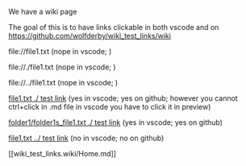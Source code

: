 We have a wiki page

The goal of this is to have links clickable in both vscode and on https://github.com/wolfderby/wiki_test_links/wiki

file://file1.txt (nope in vscode; )

file://./file1.txt (nope in vscode; )

file://../file1.txt (nope in vscode; )

[file1.txt ./ test link](./file1.txt) (yes in vscode; yes on github; however you cannot ctrl+click in .md file in vscode you have to click it in preview)

[folder1/folder1s_file1.txt ./ test link](./folder1/folder1s_file1.txt) (yes in vscode; yes on github)

[file1.txt ../ test link](../file1.txt) (no in vscode; no on github)


[[wiki_test_links.wiki/Home.md]]

